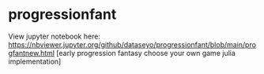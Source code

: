 # progressionfant
View jupyter notebook here: https://nbviewer.jupyter.org/github/dataseyo/progressionfant/blob/main/progfantnew.html [early progression fantasy choose your own game julia implementation] 
